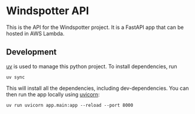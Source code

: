 Windspotter API
===============

This is the API for the Windspotter project. It is a FastAPI app that can be
hosted in AWS Lambda.

Development
-----------

[uv](https://docs.astral.sh/uv/) is used to manage this python project. To
install dependencies, run

```shell
uv sync
```

This will install all the dependencies, including dev-dependencies. You can then
run the app locally using [uvicorn](https://uvicorn.dev/):

```shell
uv run uvicorn app.main:app --reload --port 8000
```
